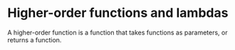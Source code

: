 # Higher-order functions and lambdas

A higher-order function is a function that takes functions as parameters, or returns a function.

##
